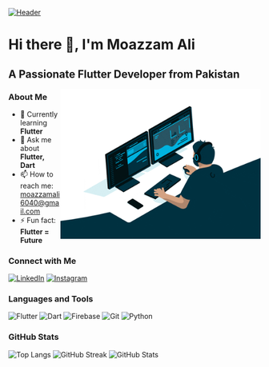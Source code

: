 [![Header](https://user-images.githubusercontent.com/74038190/240304586-d48893bd-0757-481c-8d7e-ba3e163feae7.png)](https://github.com/MoazzamAliSE)

# Hi there 👋, I'm Moazzam Ali
## A Passionate Flutter Developer from Pakistan

<img align="right" alt="Coding" width="400" src="https://github.com/Mirzaazmath/threads_clone/blob/main/assets/output/coding.gif">

### About Me
- 🌱 Currently learning **Flutter**
- 💬 Ask me about **Flutter, Dart**
- 📫 How to reach me: [moazzamali6040@gmail.com](mailto:moazzamali6040@gmail.com)
- ⚡ Fun fact: **Flutter = Future**

### Connect with Me
[![LinkedIn](https://img.shields.io/badge/-Moazzam%20Ali-blue?style=flat-square&logo=Linkedin&logoColor=white&link=https://www.linkedin.com/in/moazzamalise/)](https://www.linkedin.com/in/moazzamalise/)
[![Instagram](https://img.shields.io/badge/-Moazzam%20Ali-red?style=flat-square&logo=Instagram&logoColor=white&link=https://www.instagram.com/moazzam_ali_24/)](https://www.instagram.com/moazzam_ali_24/)

### Languages and Tools
![Flutter](https://img.shields.io/badge/-Flutter-02569B?style=flat-square&logo=flutter&logoColor=white)
![Dart](https://img.shields.io/badge/-Dart-0175C2?style=flat-square&logo=dart&logoColor=white)
![Firebase](https://img.shields.io/badge/-Firebase-FFCA28?style=flat-square&logo=firebase&logoColor=black)
![Git](https://img.shields.io/badge/-Git-F05032?style=flat-square&logo=git&logoColor=white)
![Python](https://img.shields.io/badge/-Python-3776AB?style=flat-square&logo=python&logoColor=white)

### GitHub Stats
![Top Langs](https://github-readme-stats.vercel.app/api/top-langs/?username=MoazzamAliSE&layout=compact&hide_border=true&theme=dark)
![GitHub Streak](https://github-readme-streak-stats.herokuapp.com/?user=MoazzamAliSE&theme=dark&hide_border=true)
![GitHub Stats](https://github-readme-stats.vercel.app/api?username=MoazzamAliSE&show_icons=true&theme=dark&hide_border=true)

